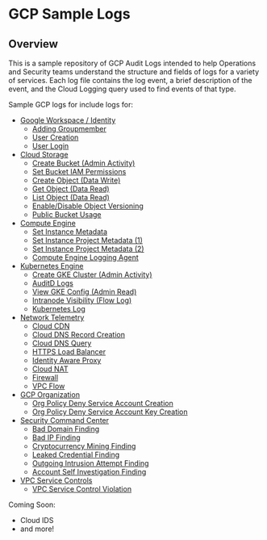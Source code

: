 # GCP Sample Logs 
## Overview
This is a sample repository of GCP Audit Logs intended to help Operations and Security teams understand the structure and fields of logs for a variety of services. Each log file contains the log event, a brief description of the event, and the Cloud Logging query used to find events of that type.

Sample GCP logs for include logs for:
- [Google Workspace / Identity](./cloud-identity)
  - [Adding Groupmember](./cloud-identity/identity-add-groupmember.log)
  - [User Creation](./cloud-identity/identity-create-user.log)
  - [User Login](./cloud-identity/identity-user-login.log)
- [Cloud Storage ](./compute-engine)
  - [Create Bucket (Admin Activity)](./cloud-storage/gcs-admin-activity.log)
  - [Set Bucket IAM Permissions](./cloud-storage/gcs-admin-set-iam-permissions.log)
  - [Create Object (Data Write)](./cloud-storage/gcs-data-access-object-create.log)
  - [Get Object (Data Read)](./cloud-storage/gcs-data-access-object-get.log)
  - [List Object (Data Read)](./cloud-storage/gcs-data-access-object-list.log)
  - [Enable/Disable Object Versioning](./cloud-storage/gcs-obj-vers.log)
  - [Public Bucket Usage](./cloud-storage/gcs-usage.log)
- [Compute Engine](./compute-engine)
  - [Set Instance Metadata](./compute-engine/gce-admin-set-instance-metadata-instance.log)
  - [Set Instance Project Metadata (1)](./compute-engine/gce-admin-set-instance-metadata-project.log)
  - [Set Instance Project Metadata (2)](./compute-engine/gce-admin-set-instance-metadata-project-2.log)
  - [Compute Engine Logging Agent](./compute-engine/gce-os-agent-logging.log)
- [Kubernetes Engine](./kubernetes-engine)
  - [Create GKE Cluster (Admin Activity)](./kubernetes-engine/gke-admin-create-cluster.log)
  - [AuditD Logs](./kubernetes-engine/gke-auditD.log)
  - [View GKE Config (Admin Read)](./kubernetes-engine/gke-data-access-admin-read.log)
  - [Intranode Visibility (Flow Log)](./kubernetes-engine/gke-intranode-visibility.log)
  - [Kubernetes Log](./kubernetes-engine/gke-k8s.log)
- [Network Telemetry](./network)
  - [Cloud CDN](./network/cloud-cdn-response.log)
  - [Cloud DNS Record Creation](./network/create-dns-record.log)
  - [Cloud DNS Query](./network/dns-query.log)
  - [HTTPS Load Balancer](./network/https-load-balancer-response.log)
  - [Identity Aware Proxy](./network/identity-aware-proxy.log)
  - [Cloud NAT](./network/network-cloud-nat.log)
  - [Firewall](./network/firewall-rule.log)
  - [VPC Flow](./network/network-vpc-flow.log)
- [GCP Organization](./organization)
  - [Org Policy Deny Service Account Creation](./organization/org-policy-deny-service-account-creation.log)
  - [Org Policy Deny Service Account Key Creation](./organization/org-policy-deny-service-account-key-creation.log)
- [Security Command Center](./security-command-center)
  - [Bad Domain Finding](./security-command-center/scc-bad-domain.log)
  - [Bad IP Finding](./security-command-center/scc-bad-ip.log)
  - [Cryptocurrency Mining Finding](./security-command-center/scc-coin-mining.log)
  - [Leaked Credential Finding](./security-command-center/scc-leaked-credentials.log)
  - [Outgoing Intrusion Attempt Finding](./security-command-center/scc-outgoing-intrusion-attempt.log)
  - [Account Self Investigation Finding](./security-command-center/scc-self-account-investigation.log)
- [VPC Service Controls](./vpc-service-controls)
  - [VPC Service Control Violation](./vpc-service-controls/vpc-sc-policy-violation.log)

Coming Soon:
- Cloud IDS
- and more!